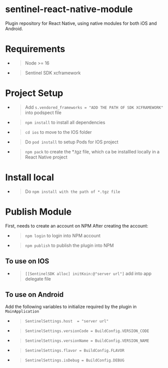 # sentinel-react-native-module 
Plugin repository for React Native, using native modules for both iOS and Android.

# Requirements
- > Node >= 16
- > Sentinel SDK xcframework

# Project Setup
- > Add `s.vendored_frameworks = "ADD THE PATH OF SDK XCFRAMEWORK"` into podspect file
- > `npm install` to install all dependencies
- > `cd ios` to move to the IOS folder
- > Do `pod install` to setup Pods for IOS project
- > `npm pack` to create the *.tgz file, which ca be installled locally in  a React Native project

# Install local
- > Do `npm install with the path of *.tgz file`

# Publish Module
First, needs to create an account on NPM
After creating the account:
- > `npm login` to login into NPM account
- > `npm publish` to publish the plugin into NPM

## To use on IOS
- > `[[SentinelSDK alloc] initKoin:@"server url"]` add into app delegate file

## To use on Android
Add the following variables to initialize required by the plugin in `MainApplication`
- > `SentinelSettings.host  = "server url"`
- > `SentinelSettings.versionCode = BuildConfig.VERSION_CODE`
- > `SentinelSettings.versionName = BuildConfig.VERSION_NAME`
- > `SentinelSettings.flavor = BuildConfig.FLAVOR`
- > `SentinelSettings.isDebug = BuildConfig.DEBUG`
